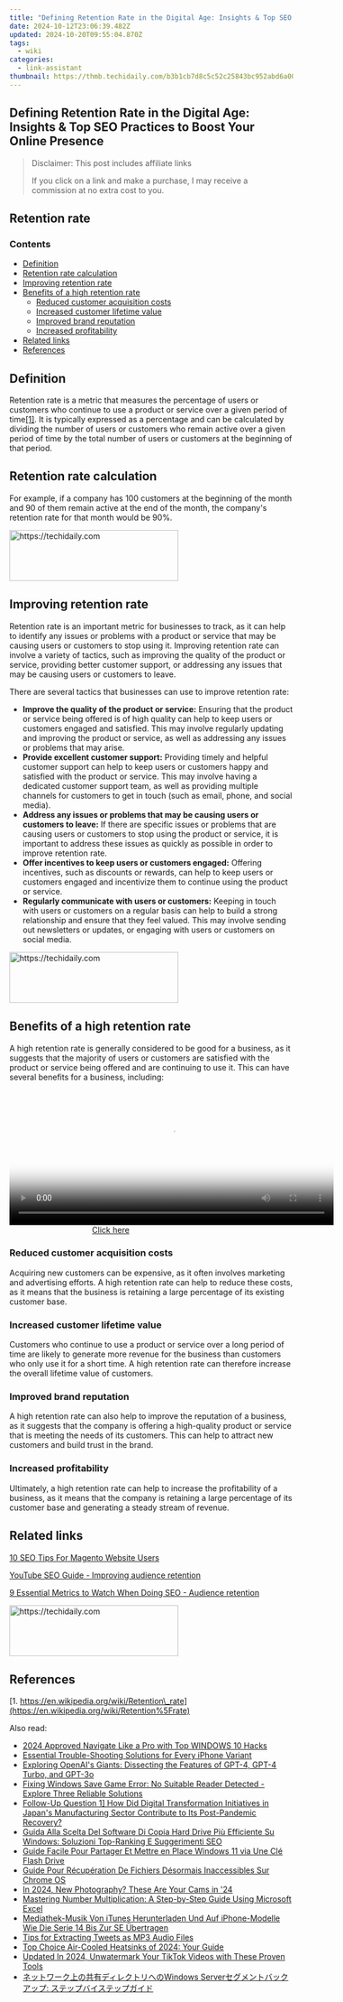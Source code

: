 ```yaml
---
title: "Defining Retention Rate in the Digital Age: Insights & Top SEO Practices to Boost Your Online Presence"
date: 2024-10-12T23:06:39.482Z
updated: 2024-10-20T09:55:04.870Z
tags:
  - wiki
categories:
  - link-assistant
thumbnail: https://thmb.techidaily.com/b3b1cb7d8c5c52c25843bc952abd6a00ab0cd811cafc15697aa0c13fd607a950.jpg
---
```


## Defining Retention Rate in the Digital Age: Insights & Top SEO Practices to Boost Your Online Presence

>  Disclaimer: This post includes affiliate links
>
>  If you click on a link and make a purchase, I may receive a commission at no extra cost to you.
>

## Retention rate

### Contents

* [Definition](https://tools.techidaily.com/link-assistant/products/)
* [Retention rate calculation](https://tools.techidaily.com/link-assistant/products/)
* [Improving retention rate](https://tools.techidaily.com/link-assistant/products/)
* [Benefits of a high retention rate](https://tools.techidaily.com/link-assistant/products/)  
   * [Reduced customer acquisition costs](https://tools.techidaily.com/link-assistant/products/)  
   * [Increased customer lifetime value](https://tools.techidaily.com/link-assistant/products/)  
   * [Improved brand reputation](https://tools.techidaily.com/link-assistant/products/)  
   * [Increased profitability](https://tools.techidaily.com/link-assistant/products/)
* [Related links](https://tools.techidaily.com/link-assistant/products/)
* [References](https://tools.techidaily.com/link-assistant/products/)

## Definition

Retention rate is a metric that measures the percentage of users or customers who continue to use a product or service over a given period of time[\[1\]](https://tools.techidaily.com/link-assistant/products/). It is typically expressed as a percentage and can be calculated by dividing the number of users or customers who remain active over a given period of time by the total number of users or customers at the beginning of that period.

## Retention rate calculation

For example, if a company has 100 customers at the beginning of the month and 90 of them remain active at the end of the month, the company's retention rate for that month would be 90%.

<!-- affiliate ads begin -->
<a href="https://aligracehair.sjv.io/c/5597632/2047346/19272" target="_top" id="2047346">
  <img src="//a.impactradius-go.com/display-ad/19272-2047346" border="0" alt="https://techidaily.com" width="300" height="90"/>
</a>
<img height="0" width="0" src="https://aligracehair.sjv.io/i/5597632/2047346/19272" style="position:absolute;visibility:hidden;" border="0" />
<!-- affiliate ads end -->

## Improving retention rate

Retention rate is an important metric for businesses to track, as it can help to identify any issues or problems with a product or service that may be causing users or customers to stop using it. Improving retention rate can involve a variety of tactics, such as improving the quality of the product or service, providing better customer support, or addressing any issues that may be causing users or customers to leave.

There are several tactics that businesses can use to improve retention rate:

* **Improve the quality of the product or service:** Ensuring that the product or service being offered is of high quality can help to keep users or customers engaged and satisfied. This may involve regularly updating and improving the product or service, as well as addressing any issues or problems that may arise.
* **Provide excellent customer support:** Providing timely and helpful customer support can help to keep users or customers happy and satisfied with the product or service. This may involve having a dedicated customer support team, as well as providing multiple channels for customers to get in touch (such as email, phone, and social media).
* **Address any issues or problems that may be causing users or customers to leave:** If there are specific issues or problems that are causing users or customers to stop using the product or service, it is important to address these issues as quickly as possible in order to improve retention rate.
* **Offer incentives to keep users or customers engaged:** Offering incentives, such as discounts or rewards, can help to keep users or customers engaged and incentivize them to continue using the product or service.
* **Regularly communicate with users or customers:** Keeping in touch with users or customers on a regular basis can help to build a strong relationship and ensure that they feel valued. This may involve sending out newsletters or updates, or engaging with users or customers on social media.

<!-- affiliate ads begin -->
<a href="https://dhgate.sjv.io/c/5597632/2106655/12108" target="_top" id="2106655">
  <img src="//a.impactradius-go.com/display-ad/12108-2106655" border="0" alt="https://techidaily.com" width="300" height="90"/>
</a>
<img height="0" width="0" src="https://dhgate.sjv.io/i/5597632/2106655/12108" style="position:absolute;visibility:hidden;" border="0" />
<!-- affiliate ads end -->

## Benefits of a high retention rate

A high retention rate is generally considered to be good for a business, as it suggests that the majority of users or customers are satisfied with the product or service being offered and are continuing to use it. This can have several benefits for a business, including:

<!-- affiliate ads begin -->
<span id="1982485">
					<video width="576" height="240" style="cursor:pointer"
           poster="//a.impactradius-go.com/display-clicktoplayimage/1982485.png"
           onclick="if(!this.playClicked){this.play();this.setAttribute('controls',true);this.playClicked=true;}">
	   <source src="//a.impactradius-go.com/display-ad/22993-1982485">
	   <img src="//a.impactradius-go.com/display-clicktoplayimage/1982485.png" style="border: none; height: 100%; width: 100%; object-fit: contain">
	</video>
	<div style="width:360px;text-align:center"><a href="javascript:window.open(decodeURIComponent('https%3A%2F%2Fhomestyler.sjv.io%2Fc%2F5597632%2F1982485%2F22993'), '_blank');void(0);">Click here</a></div>
</span>
<img height="0" width="0" src="https://imp.pxf.io/i/5597632/1982485/22993" style="position:absolute;visibility:hidden;" border="0" />
<!-- affiliate ads end -->

### Reduced customer acquisition costs

Acquiring new customers can be expensive, as it often involves marketing and advertising efforts. A high retention rate can help to reduce these costs, as it means that the business is retaining a large percentage of its existing customer base.

### Increased customer lifetime value

Customers who continue to use a product or service over a long period of time are likely to generate more revenue for the business than customers who only use it for a short time. A high retention rate can therefore increase the overall lifetime value of customers.

### Improved brand reputation

A high retention rate can also help to improve the reputation of a business, as it suggests that the company is offering a high-quality product or service that is meeting the needs of its customers. This can help to attract new customers and build trust in the brand.

### Increased profitability

Ultimately, a high retention rate can help to increase the profitability of a business, as it means that the company is retaining a large percentage of its customer base and generating a steady stream of revenue.

## Related links

[10 SEO Tips For Magento Website Users](https://tools.techidaily.com/link-assistant/products/)

[YouTube SEO Guide - Improving audience retention](https://tools.techidaily.com/link-assistant/products/)

[9 Essential Metrics to Watch When Doing SEO - Audience retention](https://tools.techidaily.com/link-assistant/products/)

<!-- affiliate ads begin -->
<a href="https://laganoo.pxf.io/c/5597632/1657395/16446" target="_top" id="1657395">
  <img src="//a.impactradius-go.com/display-ad/16446-1657395" border="0" alt="https://techidaily.com" width="300" height="90"/>
</a>
<img height="0" width="0" src="https://laganoo.pxf.io/i/5597632/1657395/16446" style="position:absolute;visibility:hidden;" border="0" />
<!-- affiliate ads end -->

## References

[1. https://en.wikipedia.org/wiki/Retention\_rate](https://en.wikipedia.org/wiki/Retention%5Frate)

<ins class="adsbygoogle"
     style="display:block"
     data-ad-format="autorelaxed"
     data-ad-client="ca-pub-7571918770474297"
     data-ad-slot="1223367746"></ins>

<ins class="adsbygoogle"
     style="display:block"
     data-ad-client="ca-pub-7571918770474297"
     data-ad-slot="8358498916"
     data-ad-format="auto"
     data-full-width-responsive="true"></ins>

<span class="atpl-alsoreadstyle">Also read:</span>
<div><ul>
<li><a href="https://fox-access.techidaily.com/2024-approved-navigate-like-a-pro-with-top-windows-10-hacks/"><u>2024 Approved Navigate Like a Pro with Top WINDOWS 10 Hacks</u></a></li>
<li><a href="https://fox-that.techidaily.com/essential-trouble-shooting-solutions-for-every-iphone-variant/"><u>Essential Trouble-Shooting Solutions for Every iPhone Variant</u></a></li>
<li><a href="https://tech-revival.techidaily.com/exploring-openais-giants-dissecting-the-features-of-gpt-4-gpt-4-turbo-and-gpt-3o/"><u>Exploring OpenAI's Giants: Dissecting the Features of GPT-4, GPT-4 Turbo, and GPT-3o</u></a></li>
<li><a href="https://win-docs.techidaily.com/fixing-windows-save-game-error-no-suitable-reader-detected-explore-three-reliable-solutions/"><u>Fixing Windows Save Game Error: No Suitable Reader Detected - Explore Three Reliable Solutions</u></a></li>
<li><a href="https://win-docs.techidaily.com/follow-up-question-1-how-did-digital-transformation-initiatives-in-japans-manufacturing-sector-contribute-to-its-post-pandemic-recovery/"><u>Follow-Up Question 1] How Did Digital Transformation Initiatives in Japan's Manufacturing Sector Contribute to Its Post-Pandemic Recovery?</u></a></li>
<li><a href="https://win-docs.techidaily.com/guida-alla-scelta-del-software-di-copia-hard-drive-piu-efficiente-su-windows-soluzioni-top-ranking-e-suggerimenti-seo/"><u>Guida Alla Scelta Del Software Di Copia Hard Drive Più Efficiente Su Windows: Soluzioni Top-Ranking E Suggerimenti SEO</u></a></li>
<li><a href="https://win-docs.techidaily.com/guide-facile-pour-partager-et-mettre-en-place-windows-11-via-une-cle-flash-drive/"><u>Guide Facile Pour Partager Et Mettre en Place Windows 11 via Une Clé Flash Drive</u></a></li>
<li><a href="https://win-docs.techidaily.com/guide-pour-recuperation-de-fichiers-desormais-inaccessibles-sur-chrome-os/"><u>Guide Pour Récupération De Fichiers Désormais Inaccessibles Sur Chrome OS</u></a></li>
<li><a href="https://extra-skills.techidaily.com/in-2024-new-photography-these-are-your-cams-in-24/"><u>In 2024, New Photography? These Are Your Cams in '24</u></a></li>
<li><a href="https://win-forum.techidaily.com/mastering-number-multiplication-a-step-by-step-guide-using-microsoft-excel/"><u>Mastering Number Multiplication: A Step-by-Step Guide Using Microsoft Excel</u></a></li>
<li><a href="https://win-docs.techidaily.com/mediathek-musik-von-itunes-herunterladen-und-auf-iphone-modelle-wie-die-serie-14-bis-zur-se-ubertragen/"><u>Mediathek-Musik Von iTunes Herunterladen Und Auf iPhone-Modelle Wie Die Serie 14 Bis Zur SE Übertragen</u></a></li>
<li><a href="https://fox-blue.techidaily.com/tips-for-extracting-tweets-as-mp3-audio-files/"><u>Tips for Extracting Tweets as MP3 Audio Files</u></a></li>
<li><a href="https://hardware-tips.techidaily.com/top-choice-air-cooled-heatsinks-of-2024-your-guide/"><u>Top Choice Air-Cooled Heatsinks of 2024: Your Guide</u></a></li>
<li><a href="https://smart-video-creator.techidaily.com/updated-in-2024-unwatermark-your-tiktok-videos-with-these-proven-tools/"><u>Updated In 2024, Unwatermark Your TikTok Videos with These Proven Tools</u></a></li>
<li><a href="https://win-docs.techidaily.com/1728508699350-windows-server/"><u>ネットワーク上の共有ディレクトリへのWindows Serverセグメントバックアップ: ステップバイステップガイド</u></a></li>
</ul></div>

